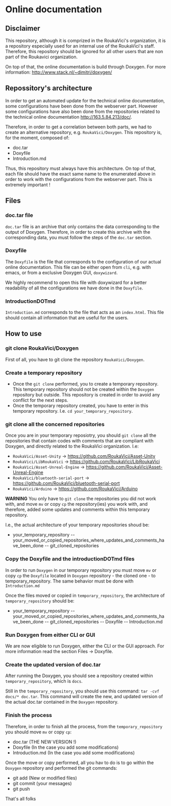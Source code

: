 # Online documentation

## Disclaimer
This repository, although it is comprized in the RoukaVici's organization, it is a repository especially used for an internal use of the RoukaVici's staff. Therefore, this repository should be ignored for all other users that are non part of the Roukavici organization.

On top of that, the online documentation is build through Doxygen. For more information: http://www.stack.nl/~dimitri/doxygen/

## Repossitory's architecture
In order to get an automated update for the technical online documentation, some configurations have been done from the webserver part. However some configurations have also been done from the repositories related to the technical online documentation http://163.5.84.213/doc/.

Therefore, in order to get a correlation between both parts, we had to create an alternative repository, e.g. `RoukaVici/Doxygen`. This repository is, for the moment, composed of:
- doc.tar
- Doxyfile
- Introduction.md

Thus, this repository must always have this architecture. On top of that,  each file should have the exact same name to the enumerated above in order to work with the configurations from the webserver part. This is extremely important !

## Files

### doc.tar file

`doc.tar` file is an archive that only contains the data corresponding to the output of Doxygen. Therefore, in order to create this archive with the corresponding data,  you must follow the steps of the `doc.tar` section.

### Doxyfile
The `Doxyfile` is the file that corresponds to the configuration of our actual online documentation. This file can be either open from `cli`, e.g. with emacs, or from a exclusive Doxygen GUI, `doxywizard`.

We highly recommend to open this file with doxywizard for a better readability of all the configurations we have done in the `Doxyfile`. 

### IntroductionDOTmd
`Introduction.md` corresponds to the file that acts as an `index.html`. This file should contain all information that are useful for the users.

## How to use

### git clone RoukaVici/Doxygen
First of all, you have to git clone the repository `RoukaVici/Doxygen`.

### Create a temporary repository
- Once the `git clone` performed, you to create a temporary repository. This temporary repository should not be created within the `Doxygen` repository but outside. This repository is created in order to avoid any conflict for the next steps.
- Once the temporary repository created, you have to enter in this temporary repository. I.e. `cd your_temporary_repository`.

### git clone all the concerned repositories

Once you are in your temporary reposiotry, you should `git clone` all the repositories that contain codes with comments that are compliant with Doxygen, and directly related to the RoukaVici organization. I.e:

- `RoukaVici/Asset-Unity` -> https://github.com/RoukaVici/Asset-Unity
- `RoukaVici/LibRoukaVici` -> https://github.com/RoukaVici/LibRoukaVici
- `RoukaVici/Asset-Unreal-Engine` -> https://github.com/RoukaVici/Asset-Unreal-Engine
- `RoukaVici/bluetooth-serial-port` -> https://github.com/RoukaVici/bluetooth-serial-port
- `RoukaVici/Arduino` -> https://github.com/RoukaVici/Arduino

__WARNING__ You only have to `git clone` the repositories you did not work with, and move `mv` or copy `cp` the repository(ies) you work with, and therefore, added some updates and comments within this temporary repository.

I.e., the actual architecture of your temporary repositories shoud be:
- your_temporary_repository
-- your_moved_or_copied_repositories_where_updates_and_comments_have_been_done
-- git_cloned_repositories

### Copy the Doxyfile and the introductionDOTmd files
In order to run `Doxygen` in our temporary repository you must move `mv` or copy `cp` the `Doxyfile` located in `Doxygen` repository - the cloned one - to temporary_repository. The same behavior must be done with `Introduction.md`

Once the files moved or copied in `temporary_repository`, the architecture of `temporary_repository` should be:
- your_temporary_repository
-- your_moved_or_copied_repositories_where_updates_and_comments_have_been_done
-- git_cloned_repositories
-- Doxyfile
-- Introduction.md

### Run Doxygen from either CLI or GUI
We are now eligible to run Doxygen, either the CLI or the GUI approach. For more information read the section Files -> Doxyfile.

### Create the updated version of doc.tar
After running the Doxygen, you should see a repository created within `temporary_repository`, which is `docs`.

Still in the `temporary_repository`, you should use this command: `tar -cvf docs/* doc.tar`. This command will create the new, and updated version of the actual doc.tar contained in the `Doxygen` repository.

### Finish the process
Therefore, in order to finish all the process, from the `temporary_repository` you should move `mv` or copy `cp`:
- doc.tar (THE NEW VERSION !)
- Doxyfile (In the case you add some modifications)
- Introduction.md (In the case you add some modifications)

Once the move or copy performed, all you hav to do is to go within the `Doxygen` repository and performed the git commands:
- git add (New or modified files)
- git commit (your messages)
- git push





That's all folks
